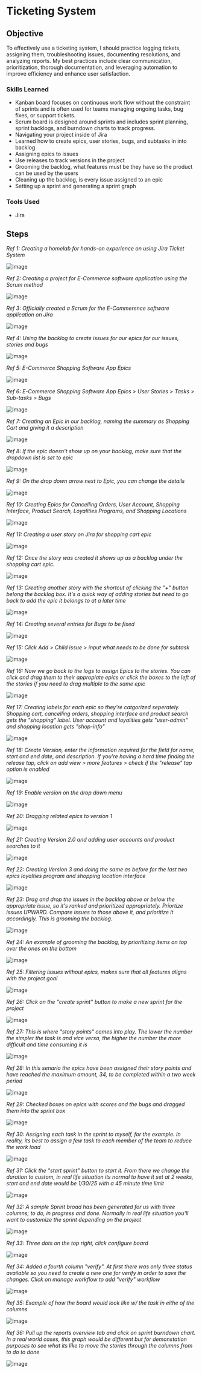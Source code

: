 # Ticketing System

## Objective
  
To effectively use a ticketing system, I should practice logging tickets, assigning them, troubleshooting issues, documenting resolutions, and analyzing reports. My best practices include clear communication, prioritization, thorough documentation, and leveraging automation to improve efficiency and enhance user satisfaction.

### Skills Learned

- Kanban board focuses on continuous work flow without the constraint of sprints and is often used for teams managing ongoing tasks, bug fixes, or support tickets.
- Scrum board is designed around sprints and includes sprint planning, sprint backlogs, and burndown charts to track progress.
- Navigating your project inside of Jira
- Learned how to create epics, user stories, bugs, and subtasks in into backlog
- Assigning epics to issues
- Use releases to track versions in the project
- Grooming the backlog, what features must be they have so the product can be used by the users
- Cleaning up the backlog, is every issue assigned to an epic
- Setting up a sprint and generating a sprint graph

### Tools Used

- Jira

## Steps

*Ref 1: Creating a homelab for hands-on experience on using Jira Ticket System*

![image](https://github.com/user-attachments/assets/b23d4d36-67e3-4064-8c90-164f47ac2a39)

*Ref 2: Creating a project for E-Commerce software application using the Scrum method*

![image](https://github.com/user-attachments/assets/45f1ff0a-f567-4fc8-8f76-0485e1fc8c61)

*Ref 3: Officially created a Scrum for the E-Commerence software application on Jira*

![image](https://github.com/user-attachments/assets/8ac2f7cb-0fea-469f-9716-078a973a435b)

*Ref 4: Using the backlog to create issues for our epics for our issues, stories and bugs*

![image](https://github.com/user-attachments/assets/a0dea804-8b24-4a5c-aa24-4b08e414ccbe)

*Ref 5: E-Commerce Shopping Software App Epics*

![image](https://github.com/user-attachments/assets/c5c0cf2f-22a4-4cba-ba55-8ab3e39a8593)

*Ref 6: E-Commerce Shopping Software App Epics > User Stories > Tasks > Sub-tasks > Bugs*

![image](https://github.com/user-attachments/assets/b4c20df4-d09f-4c0b-bddf-85414b945f14)

*Ref 7: Creating an Epic in our backlog, naming the summary as Shopping Cart and giving it a description*

![image](https://github.com/user-attachments/assets/bc2b2c14-c326-4269-8922-2b118d90fd47)

*Ref 8: If the epic doesn't show up on your backlog, make sure that the dropdown list is set to epic*

![image](https://github.com/user-attachments/assets/eff510d4-6a09-48d1-b5cc-d091564090a9)

*Ref 9: On the drop down arrow next to Epic, you can change the details*

![image](https://github.com/user-attachments/assets/2a7be9d9-cce5-4eb2-ae4b-643406f3c6b6)

*Ref 10: Creating Epics for Cancelling Orders, User Account, Shopping Interface, Product Search, Loyalities Programs, and Shopping Locations*

![image](https://github.com/user-attachments/assets/da3ae2aa-c25e-43c2-a719-b8c7345fa455)

*Ref 11: Creating a user story on Jira for shopping cart epic*

![image](https://github.com/user-attachments/assets/6bf7a99f-f422-489b-b0f0-39850e4f7df7)

*Ref 12: Once the story was created it shows up as a backlog under the shopping cart epic.*

![image](https://github.com/user-attachments/assets/dfb08ad7-bcc9-4761-a222-5b6036bb3d3f)

*Ref 13: Creating another story with the shortcut of clicking the "+" button belong the backlog box. It's a quick way of adding stories but need to go back to add the epic it belongs to at a later time*

![image](https://github.com/user-attachments/assets/708293fe-cfdc-4b67-a131-a45c6a8aca09)

*Ref 14: Creating several entries for Bugs to be fixed*

![image](https://github.com/user-attachments/assets/47864201-d051-4523-a515-742299923273)

*Ref 15: Click Add > Child issue > input what needs to be done for subtask*

![image](https://github.com/user-attachments/assets/ceb3df65-977f-495e-9e61-2a9136b34ff5)

*Ref 16: Now we go back to the logs to assign Epics to the stories. You can click and drag them to their appropiate epics or click the boxes to the left of the stories if you need to drag multiple to the same epic*

![image](https://github.com/user-attachments/assets/f6aa862d-6e2d-4c07-b5c7-4a5edb5c94e8)

*Ref 17: Creating labels for each epic so they're catgorized seperately. Shopping cart, cancelling orders, shopping interface and product search gets the "shopping" label. User account and loyalities gets "user-admin" and shopping location gets "shop-info"*

![image](https://github.com/user-attachments/assets/95c4f666-2285-491d-8bd9-d9b35bb20b75)

*Ref 18: Create Version, enter the information required for the field for name, start and end date, and description. If you're having a hard time finding the release tap, click on add view > more features > check if the "release" tap option is enabled*

![image](https://github.com/user-attachments/assets/e87bb937-adbb-4666-8937-b72eafdf5e87)

*Ref 19: Enable version on the drop down menu*

![image](https://github.com/user-attachments/assets/c1bac9c3-f04b-4759-b7cc-adadb4bd7958)

*Ref 20: Dragging related epics to version 1*

![image](https://github.com/user-attachments/assets/6bd97315-73b4-4cc7-8c4b-ea4ab974e724)

*Ref 21: Creating Version 2.0 and adding user accounts and product searches to it*

![image](https://github.com/user-attachments/assets/889d602e-d18d-4b9c-a788-c4b6f6b783eb)

*Ref 22: Creating Version 3 and doing the same as before for the last two epics loyalties program and shopping location interface*

![image](https://github.com/user-attachments/assets/bf493e21-e487-4385-b075-3dc5a9e396b8)

*Ref 23: Drag and drop the issues in the backlog above or below the appropriate issue, so it's ranked and prioritized appropriately. Priortize issues UPWARD. Compare issues to those above it, and prioritize it accordingly. This is grooming the backlog.*

![image](https://github.com/user-attachments/assets/dc021fb8-c470-444a-bf50-b718f3d8149d)

*Ref 24: An example of grooming the backlog, by prioritizing items on top over the ones on the bottom*

![image](https://github.com/user-attachments/assets/552d8d83-5b7b-494b-aec7-152c9acbda43)

*Ref 25: Filtering issues without epics, makes sure that all features aligns with the project goal*

![image](https://github.com/user-attachments/assets/4108fc45-6587-4b50-9bbf-43780e1a0889)

*Ref 26: Click on the "create sprint" button to make a new sprint for the project*

![image](https://github.com/user-attachments/assets/061a7152-5fea-4820-a925-d32446e44223)

*Ref 27: This is where "story points" comes into play. The lower the number the simpler the task is and vice versa, the higher the number the more difficult and time consuming it is*

![image](https://github.com/user-attachments/assets/5ad90023-b2f0-47b9-81b7-f34b078e1079)

*Ref 28: In this senario the epics have been assigned their story points and have reached the maximum amount, 34, to be completed within a two week period*

![image](https://github.com/user-attachments/assets/5ecedcb0-8bbf-4b6d-9b8d-4b1b56b3d200)

*Ref 29: Checked boxes on epics with scores and the bugs and dragged them into the sprint box*

![image](https://github.com/user-attachments/assets/0af1cc28-2fd2-49fe-8f2a-3ecab3969d6a)

*Ref 30: Assigning each task in the sprint to myself, for the example. In reality, its best to assign a few task to each member of the team to reduce the work load*

![image](https://github.com/user-attachments/assets/23c00bb5-7f95-46c9-828f-9ff714485962)

*Ref 31: Click the "start sprint" button to start it. From there we change the duration to custom, in real life situation its normal to have it set at 2 weeks, start and end date would be 1/30/25 with a 45 minute time limit*

![image](https://github.com/user-attachments/assets/2b9ec1c2-66d7-40c6-987a-924dae8a7d05)

*Ref 32: A sample Sprint broad has been generated for us with three columns; to do, in progress and done. Normally in real life situation you'll want to customize the sprint depending on the project*

![image](https://github.com/user-attachments/assets/fdffee1b-a48c-4685-bbfa-c63281f843ca)

*Ref 33: Three dots on the top right, click configure board*

![image](https://github.com/user-attachments/assets/fa76c47b-90ff-40f4-b345-c541def522e0)

*Ref 34: Added a fourth column "verify". At first there was only three status available so you need to create a new one for verify in order to save the changes. Click on manage workflow to add "verify" workflow*

![image](https://github.com/user-attachments/assets/e21e3430-f916-4dc9-85c8-dfcbee0a5573)

*Ref 35: Example of how the board would look like w/ the task in eithe of the columns*

![image](https://github.com/user-attachments/assets/61e7b752-e4dc-45bf-a38f-e1964599fab8)

*Ref 36: Pull up the reports overview tab and click on sprint burndown chart. In a real world cases, this graph would be different but for demonstation purposes to see what its like to move the stories through the columns from to do to done*

![image](https://github.com/user-attachments/assets/9f1fb4a9-44a2-4f99-ac8c-1f69bfc66e19)



